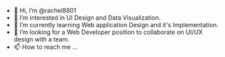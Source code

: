 - 👋 Hi, I’m @rachel8801
- 👀 I’m interested in UI Design and Data Visualization. 
- 🌱 I’m currently learning Web application Design and it's Implementation. 
- 💞️ I’m looking for a Web Developer position to collaborate on UI/UX design with a team.
- 📫 How to reach me ...

<!---
rachel8801/rachel8801 is a ✨ special ✨ repository because its `README.md` (this file) appears on your GitHub profile.
You can click the Preview link to take a look at your changes.
--->

